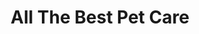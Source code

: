 ---
title: "All The Best Pet Care"
url: /seattle/all-the-best-pet-care-queen-anne-avenue-north/
shop: pet
---